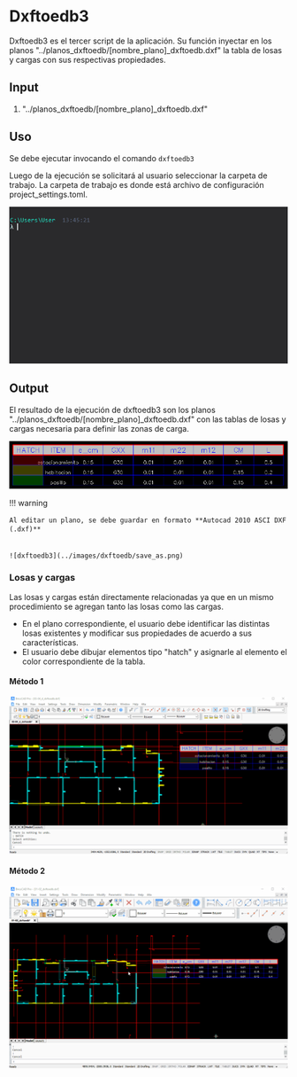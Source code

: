 # Dxftoedb3

Dxftoedb3 es el tercer script de la aplicación. Su función inyectar en los planos "../planos_dxftoedb/[nombre_plano]\_dxftoedb.dxf" la tabla de losas y cargas con sus respectivas propiedades.

## Input

1. "../planos_dxftoedb/[nombre_plano]\_dxftoedb.dxf"

## Uso

Se debe ejecutar invocando el comando <code>dxftoedb3</code>

Luego de la ejecución se solicitará al usuario seleccionar la carpeta de trabajo. La carpeta de trabajo es donde está archivo de configuración project_settings.toml.

![dxftoedb3](../images/dxftoedb/dxftoedb3.gif)

## Output

El resultado de la ejecución de dxftoedb3 son los planos "../planos_dxftoedb/[nombre_plano]\_dxftoedb.dxf" con las tablas de losas y cargas necesaria para definir las zonas de carga.

![dxftoedb3](../images/dxftoedb/dxftoedb3_output.png)

!!! warning

    Al editar un plano, se debe guardar en formato **Autocad 2010 ASCI DXF (.dxf)**


    ![dxftoedb3](../images/dxftoedb/save_as.png)

### Losas y cargas

Las losas y cargas están directamente relacionadas ya que en un mismo procedimiento se agregan tanto las losas como las cargas.

- En el plano correspondiente, el usuario debe identificar las distintas losas existentes y modificar sus propiedades de acuerdo a sus características.
- El usuario debe dibujar elementos tipo "hatch" y asignarle al elemento el color correspondiente de la tabla.

#### Método 1

![dxftoedb3](../images/dxftoedb/dxftoedb3_hatch1.gif)

#### Método 2

![dxftoedb3](../images/dxftoedb/dxftoedb3_hatch2.gif)
